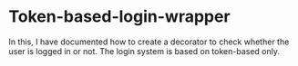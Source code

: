 # Token-based-login-wrapper
In this, I have documented how to create a decorator to check whether the user is logged in or not. The login system is based on token-based only.
